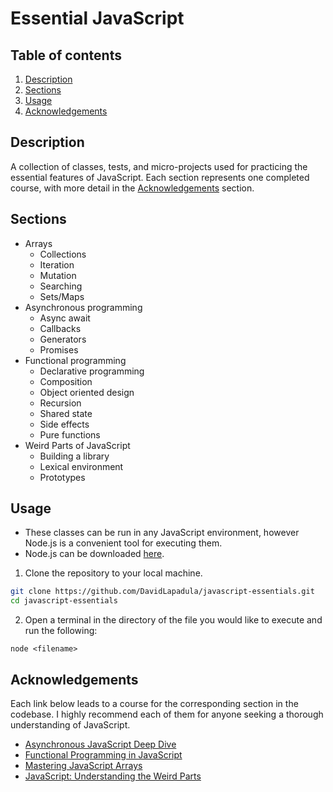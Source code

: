 # Essential JavaScript

## Table of contents
1. [Description](#description)
2. [Sections](#sections)
3. [Usage](#usage)
4. [Acknowledgements](#acknowledgements)

## Description

A collection of classes, tests, and micro-projects used for practicing the essential features of JavaScript. Each section represents one completed course, with more detail in the [Acknowledgements](#acknowledgements) section. 

## Sections

* Arrays
    * Collections
    * Iteration
    * Mutation
    * Searching
    * Sets/Maps
* Asynchronous programming
    * Async await
    * Callbacks
    * Generators
    * Promises
* Functional programming
    * Declarative programming
    * Composition
    * Object oriented design
    * Recursion
    * Shared state
    * Side effects
    * Pure functions
* Weird Parts of JavaScript
  * Building a library
  * Lexical environment
  * Prototypes

## Usage

* These classes can be run in any JavaScript environment, however Node.js is a convenient tool for executing them.
* Node.js can be downloaded [here](https://nodejs.org/en/download/package-manager/current).


1. Clone the repository to your local machine. 
```bash
git clone https://github.com/DavidLapadula/javascript-essentials.git
cd javascript-essentials
```  
2. Open a terminal in the directory of the file you would like to execute and run the following: 
```
node <filename>
```

## Acknowledgements

Each link below leads to a course for the corresponding section in the codebase. I highly recommend each of them for anyone seeking a thorough understanding of JavaScript. 

* [Asynchronous JavaScript Deep Dive](https://www.udemy.com/course/asynchronous-javascript-deep-dive)
* [Functional Programming in JavaScript](https://www.udemy.com/coursefunctional-programming-in-javascript-a-practical-guide)
* [Mastering JavaScript Arrays](https://www.udemy.com/course/mastering-javascript-arrays)
* [JavaScript: Understanding the Weird Parts](https://www.udemy.com/course/understand-javascript) 
